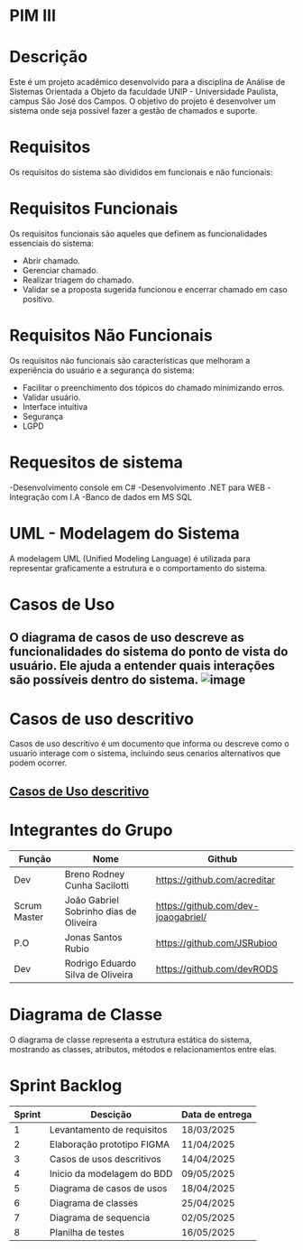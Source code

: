 # PIM III
# Descrição

Este é um projeto acadêmico desenvolvido para a disciplina de Análise de Sistemas Orientada a Objeto da faculdade UNIP - Universidade Paulista, campus São José dos Campos. O objetivo do projeto é desenvolver um sistema onde seja possivel fazer a gestão de chamados e suporte.


# Requisitos

Os requisitos do sistema são divididos em funcionais e não funcionais:

# Requisitos Funcionais

Os requisitos funcionais são aqueles que definem as funcionalidades essenciais do sistema:

- Abrir chamado.
- Gerenciar chamado.
- Realizar triagem do chamado.
- Validar se a proposta sugerida funcionou e encerrar chamado em caso positivo.

# Requisitos Não Funcionais

Os requisitos não funcionais são características que melhoram a experiência do usuário e a segurança do sistema:

- Facilitar o preenchimento dos tópicos do chamado minimizando erros.
- Validar usuário.
- Interface intuitiva
- Segurança
- LGPD

# Requesitos de sistema

-Desenvolvimento console em C#
-Desenvolvimento .NET para WEB
-Integração com I.A
-Banco de dados em MS SQL

# UML - Modelagem do Sistema

A modelagem UML (Unified Modeling Language) é utilizada para representar graficamente a estrutura e o comportamento do sistema.

# Casos de Uso

O diagrama de casos de uso descreve as funcionalidades do sistema do ponto de vista do usuário. Ele ajuda a entender quais interações são possíveis dentro do sistema.
![image](https://github.com/user-attachments/assets/3181adfb-96af-4f40-883b-1528b2dbdc58)
----
# Casos de uso descritivo 
Casos de uso descritivo é um documento que informa ou descreve como o usuario interage com o sistema, incluindo seus cenarios alternativos que podem ocorrer.

[Casos de Uso descritivo](https://github.com/dev-joaogabriel/PIM/blob/7c05ac7e983e4874573d766dc6284420ab8d7581/descritivos/CasoDescritivo.md)
----
# Integrantes do Grupo 
Função | Nome | Github |
------------ |------------ | ------------- |
Dev | Breno Rodney Cunha Sacilotti | https://github.com/acreditar
Scrum Master | João Gabriel Sobrinho dias de Oliveira | https://github.com/dev-joaogabriel/
P.O | Jonas Santos Rubio | https://github.com/JSRubioo
Dev | Rodrigo Eduardo Silva de Oliveira | https://github.com/devRODS

# Diagrama de Classe

O diagrama de classe representa a estrutura estática do sistema, mostrando as classes, atributos, métodos e relacionamentos entre elas.

# Sprint Backlog
Sprint | Descição | Data de entrega |
------------ |------------ | ------------- |
1 | Levantamento de requisitos | 18/03/2025 |
2 | Elaboração prototipo FIGMA | 11/04/2025 |
3 | Casos de usos descritivos | 14/04/2025 |
4 | Inicio da modelagem do BDD | 09/05/2025 |
5 | Diagrama de casos de usos | 18/04/2025 |
6 | Diagrama de classes | 25/04/2025 |
7 | Diagrama de sequencia | 02/05/2025 |
8 | Planilha de testes | 16/05/2025 |
